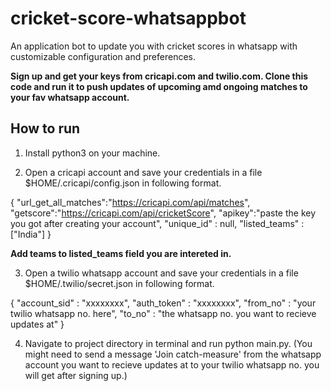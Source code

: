 # cricket-score-whatsappbot

 An application bot to update you with cricket scores in whatsapp with customizable configuration and preferences.
 
 **Sign up and get your keys from cricapi.com and twilio.com. Clone this code and run it to push updates of upcoming amd ongoing matches to your fav whatsapp account.**

## How to run

1. Install python3 on your machine.

2. Open a cricapi account and save your credentials in a file $HOME/.cricapi/config.json in following format.

{
	"url_get_all_matches":"https://cricapi.com/api/matches",
	"getscore":"https://cricapi.com/api/cricketScore",
	"apikey":"paste the key you got after creating your account",
	"unique_id" : null,
	"listed_teams" : ["India"]
}

**Add teams to listed_teams field you are intereted in.**

3. Open a twilio whatsapp account and save your credentials in a file $HOME/.twilio/secret.json in following format.

{
	"account_sid" : "xxxxxxxx",
	"auth_token" : "xxxxxxxx",
	"from_no" : "your twilio whatsapp no. here", 
	"to_no" : "the whatsapp no. you want to recieve updates at"
}

4. Navigate to project directory in terminal and run python main.py. (You might need to send a message 'Join catch-measure' from the whatsapp account you want to recieve updates at to your twilio whatsapp no. you will get after signing up.)

